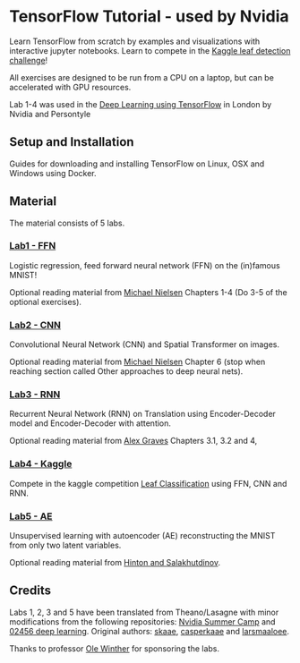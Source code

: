 # TensorFlow Tutorial - used by Nvidia
Learn TensorFlow from scratch by examples and visualizations with interactive jupyter notebooks. Learn to compete in the [Kaggle leaf detection challenge](https://www.kaggle.com/c/leaf-classification)!

All exercises are designed to be run from a CPU on a laptop, but can be accelerated with GPU resources.

Lab 1-4 was used in the [Deep Learning using TensorFlow](http://www.eventbrite.com/e/deep-learning-using-tensorflow-tickets-27071720244#) in London by Nvidia and Persontyle

## Setup and Installation

Guides for downloading and installing TensorFlow on Linux, OSX and Windows using Docker.

## Material

The material consists of 5 labs.

### [Lab1 - FFN](https://github.com/alrojo/tensorflow-tutorial/tree/master/lab1_FFN)

Logistic regression, feed forward neural network (FFN) on the (in)famous MNIST!

Optional reading material from [Michael Nielsen](http://neuralnetworksanddeeplearning.com/) Chapters 1-4 (Do 3-5 of the optional exercises).

### [Lab2 - CNN](https://github.com/alrojo/tensorflow-tutorial/tree/master/lab2_CNN)

Convolutional Neural Network (CNN) and Spatial Transformer on images.

Optional reading material from [Michael Nielsen](http://neuralnetworksanddeeplearning.com/) Chapter 6 (stop when reaching section called Other approaches to deep neural nets).

### [Lab3 - RNN](https://github.com/alrojo/tensorflow-tutorial/tree/master/lab3_RNN)

Recurrent Neural Network (RNN) on Translation using Encoder-Decoder model and Encoder-Decoder with attention.

Optional reading material from [Alex Graves](https://www.cs.toronto.edu/~graves/preprint.pdf) Chapters 3.1, 3.2 and 4,

### [Lab4 - Kaggle](https://github.com/alrojo/tensorflow-tutorial/tree/master/lab4_Kaggle)

Compete in the kaggle competition [Leaf Classification](https://www.kaggle.com/c/leaf-classification) using FFN, CNN and RNN.

### [Lab5 - AE](https://github.com/alrojo/tensorflow-tutorial/tree/master/lab5_AE)

Unsupervised learning with autoencoder (AE) reconstructing the MNIST from only two latent variables.

Optional reading material from [Hinton and Salakhutdinov](https://www.cs.toronto.edu/~hinton/science.pdf).

## Credits

Labs 1, 2, 3 and 5 have been translated from Theano/Lasagne with minor modifications from the following repositories: [Nvidia Summer Camp](https://github.com/DeepLearningDTU/nvidia_deep_learning_summercamp_2016) and [02456 deep learning](https://github.com/DeepLearningDTU/02456-deep-learning). Original authors: [skaae](https://github.com/skaae), [casperkaae](https://github.com/casperkaae) and [larsmaaloee](https://github.com/larsmaaloee).

Thanks to professor [Ole Winther](http://cogsys.imm.dtu.dk/staff/winther/) for sponsoring the labs.
